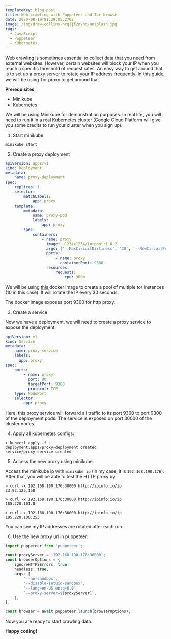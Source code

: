 ```yaml
---
templateKey: blog-post
title: Web crawling with Puppeteer and Tor browser
date: 2020-08-19T01:29:05.270Z
image: /img/drew-collins-nrqijf2nvhq-unsplash.jpg
tags:
  - JavaScript
  - Puppeteer
  - Kubernetes
---
```

Web crawling is sometimes essential to collect data that you need from external websites. However, certain websites will block your IP when you reach a specific threshold of request rates. An easy way to get around that is to set up a proxy server to rotate your IP address frequently. In this guide, we will be using Tor proxy to get around that.

**Prerequisites**:

* Minikube
* Kubernetes

We will be using Minikube for demonstration purposes. In real life, you will need to run it in a real Kubernetes cluster (Google Cloud Platform will give you some credits to run your cluster when you sign up).

1. Start minikube

```shell
minikube start
```

2. Create a proxy deployment

```yaml
apiVersion: apps/v1
kind: Deployment
metadata:
    name: proxy-deployment
spec:
    replicas: 1
    selector:
        matchLabels:
            app: proxy
    template:
        metadata:
            name: proxy-pod
            labels:
                app: proxy
        spec:
            containers:
                - name: proxy
                  image: u1234x1234/torpool:1.0.2
                  args: ['--MaxCircuitDirtiness', '30', '--NewCircuitPeriod', '30', '--Tors', '10']
                  ports:
                      - name: proxy
                        containerPort: 9300
                  resources:
                      requests:
                          cpu: 300m

```

We will be using [this ](https://github.com/u1234x1234/torpool)docker image to create a pool of multiple tor instances (10 in this case). It will rotate the IP every 30 seconds.

The docker image exposes port 9300 for http proxy.

3. Create a service

Now we have a deployment, we will need to create a proxy service to expose the deployment:

```yaml
apiVersion: v1
kind: Service
metadata:
    name: proxy-service
    labels:
      app: proxy
spec:
    ports:
        - name: proxy
          port: 80
          targetPort: 9300
          protocol: TCP
    type: NodePort
    selector:
        app: proxy

```

Here, this proxy service will forward all traffic to its port 9300 to port 9300 of the deployment pods. The service is exposed on port 30000 of the cluster nodes.

4. Apply all kubernetes configs:

```shell
> kubectl apply -f .
deployment.apps/proxy-deployment created
service/proxy-service created
```

5. Access the new proxy using minikube

Access the minikube ip with `minikube ip` (In my case, it is `192.168.190.176`). After that, you will be able to test the HTTP proxy by:

```
> curl -x 192.168.190.176:30000 http://ipinfo.io/ip
23.92.125.158

> curl -x 192.168.190.176:30000 http://ipinfo.io/ip
185.220.101.8

> curl -x 192.168.190.176:30000 http://ipinfo.io/ip
185.220.100.253
```

You can see my IP addresses are rotated after each run.

6. Use the new proxy url in puppeteer:

```typescript
import puppeteer from 'puppeteer';

const proxyServer = '192.168.190.176:30000';
const browserOptions = {
    ignoreHTTPSErrors: true,
    headless: true,
    args: [
        '--no-sandbox',
        '--disable-setuid-sandbox',
        '--lang=en-US,en;q=0.9',
        `--proxy-server=${proxyServer}`,
    ],
};

const browser = await puppeteer.launch(browserOptions);
```

Now you are ready to start crawling data.

**Happy coding!**